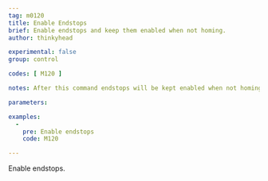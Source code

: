```yaml
---
tag: m0120
title: Enable Endstops
brief: Enable endstops and keep them enabled when not homing.
author: thinkyhead

experimental: false
group: control

codes: [ M120 ]

notes: After this command endstops will be kept enabled when not homing. This may have side-effects if using `SD_ABORT_ON_ENDSTOP_HIT`.

parameters:

examples:
  -
    pre: Enable endstops
    code: M120

---
```


Enable endstops.
